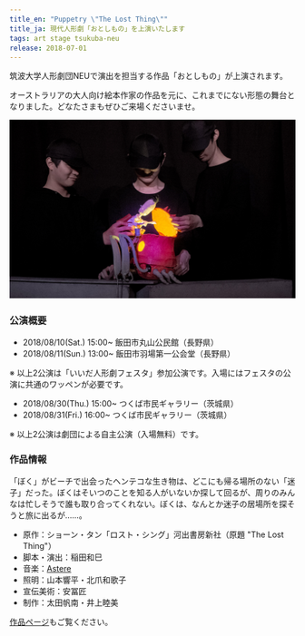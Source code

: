 ```yaml
---
title_en: "Puppetry \"The Lost Thing\""
title_ja: 現代人形劇「おとしもの」を上演いたします
tags: art stage tsukuba-neu
release: 2018-07-01
---
```


筑波大学人形劇団NEUで演出を担当する作品「おとしもの」が上演されます。

オーストラリアの大人向け絵本作家の作品を元に、これまでにない形態の舞台となりました。どなたさまもぜひご来場くださいませ。

![](/assets/works/the-lost-thing/the-lost-thing_cover.jpg)

### 公演概要

- 2018/08/10(Sat.) 15:00~ 飯田市丸山公民館（長野県）
- 2018/08/11(Sun.) 13:00~ 飯田市羽場第一公会堂（長野県）

※ 以上2公演は「いいだ人形劇フェスタ」参加公演です。入場にはフェスタの公演に共通のワッペンが必要です。

- 2018/08/30(Thu.) 15:00~ つくば市民ギャラリー（茨城県）
- 2018/08/31(Fri.) 16:00~ つくば市民ギャラリー（茨城県）

※ 以上2公演は劇団による自主公演（入場無料）です。

### 作品情報

「ぼく」がビーチで出会ったヘンテコな生き物は、どこにも帰る場所のない「迷子」だった。ぼくはそいつのことを知る人がいないか探して回るが、周りのみんなは忙しそうで誰も取り合ってくれない。ぼくは、なんとか迷子の居場所を探そうと旅に出るが……。

- 原作：ショーン・タン「ロスト・シング」河出書房新社（原題 "The Lost Thing"）
- 脚本・演出：稲田和巳
- 音楽：[Astere](https://astere.jp)
- 照明：山本響平・北爪和歌子
- 宣伝美術：安冨匠
- 制作：太田帆南・井上睦美

[作品ページ](/pages/works/the-lost-thing.md)もご覧ください。
